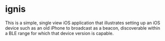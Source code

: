 # ignis
This is a simple, single view iOS application that illustrates setting up an iOS device such as an old iPhone to broadcast as a beacon, discoverable within a BLE range for which that device version is capable.
